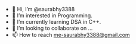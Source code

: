 - 👋 Hi, I’m @saurabhy3388
- 👀 I’m interested in Programming.
- 🌱 I’m currently learning DSA in C++.
- 💞️ I’m looking to collaborate on ...
- 📫 How to reach me-saurabhy3388@gmail.com

<!---
saurabhy3388/saurabhy3388 is a ✨ special ✨ repository because its `README.md` (this file) appears on your GitHub profile.
You can click the Preview link to take a look at your changes.
--->
